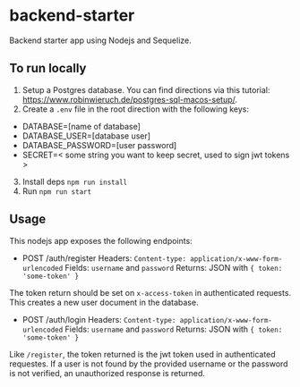 # backend-starter

Backend starter app using Nodejs and Sequelize.

## To run locally
1. Setup a Postgres database. You can find directions via this tutorial: https://www.robinwieruch.de/postgres-sql-macos-setup/.
2. Create a `.env` file in the root direction with the following keys:

* DATABASE=[name of database]
* DATABASE_USER=[database user]
* DATABASE_PASSWORD=[user password]
* SECRET=< some string you want to keep secret, used to sign jwt tokens >

3. Install deps `npm run install`
4. Run `npm run start`

## Usage
This nodejs app exposes the following endpoints:

* POST /auth/register
Headers: `Content-type: application/x-www-form-urlencoded`
Fields: `username` and `password`
Returns: JSON with `{ token: 'some-token' }`

The token return should be set on `x-access-token` in authenticated requests.
This creates a new user document in the database.

* POST /auth/login
Headers: `Content-type: application/x-www-form-urlencoded`
Fields: `username` and `password`
Returns: JSON with `{ token: 'some-token' }`

Like `/register`, the token returned is the jwt token used in authenticated requestes.
If a user is not found by the provided username or the password is not verified, an unauthorized response is returned.
